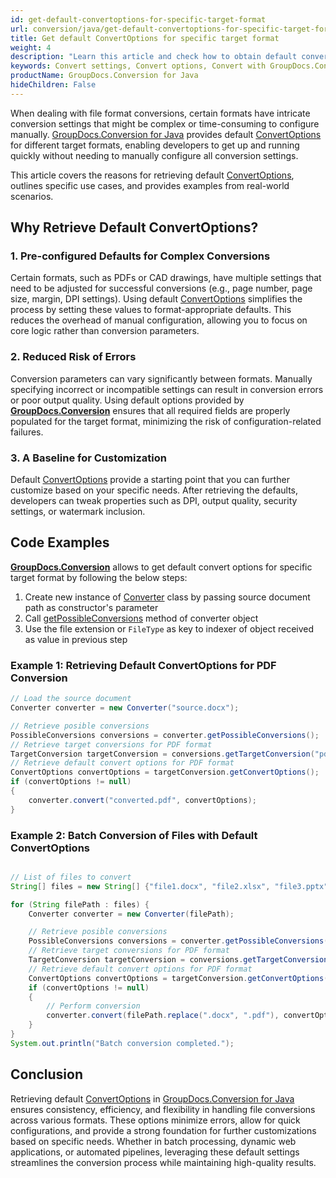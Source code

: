 ```yaml
---
id: get-default-convertoptions-for-specific-target-format
url: conversion/java/get-default-convertoptions-for-specific-target-format
title: Get default ConvertOptions for specific target format
weight: 4
description: "Learn this article and check how to obtain default convert options for specific conversion format with GroupDocs.Conversion for Java API. "
keywords: Convert settings, Convert options, Convert with GroupDocs.Conversion
productName: GroupDocs.Conversion for Java
hideChildren: False
---
```



When dealing with file format conversions, certain formats have intricate conversion settings that might be complex or time-consuming to configure manually. [GroupDocs.Conversion for Java](https://products.groupdocs.com/conversion/java) provides default [ConvertOptions](https://reference.groupdocs.com/conversion/java/com.groupdocs.conversion.options.convert/convertoptions/) for different target formats, enabling developers to get up and running quickly without needing to manually configure all conversion settings.

This article covers the reasons for retrieving default [ConvertOptions](https://reference.groupdocs.com/conversion/java/com.groupdocs.conversion.options.convert/convertoptions/), outlines specific use cases, and provides examples from real-world scenarios.

## Why Retrieve Default ConvertOptions?

### 1. Pre-configured Defaults for Complex Conversions
Certain formats, such as PDFs or CAD drawings, have multiple settings that need to be adjusted for successful conversions (e.g., page number, page size, margin, DPI settings). Using default [ConvertOptions](https://reference.groupdocs.com/conversion/java/com.groupdocs.conversion.options.convert/convertoptions/) simplifies the process by setting these values to format-appropriate defaults. This reduces the overhead of manual configuration, allowing you to focus on core logic rather than conversion parameters.

### 2. Reduced Risk of Errors
Conversion parameters can vary significantly between formats. Manually specifying incorrect or incompatible settings can result in conversion errors or poor output quality. Using default options provided by [**GroupDocs.Conversion**](https://products.groupdocs.com/conversion/java) ensures that all required fields are properly populated for the target format, minimizing the risk of configuration-related failures.

### 3. A Baseline for Customization
Default [ConvertOptions](https://reference.groupdocs.com/conversion/java/com.groupdocs.conversion.options.convert/convertoptions/) provide a starting point that you can further customize based on your specific needs. After retrieving the defaults, developers can tweak properties such as DPI, output quality, security settings, or watermark inclusion.

## Code Examples

[**GroupDocs.Conversion**](https://products.groupdocs.com/conversion/java) allows to get default convert options for specific target format by following the below steps:

1.   Create new instance of [Converter](https://reference.groupdocs.com/conversion/java/com.groupdocs.conversion/converter/) class by passing source document path as constructor's parameter
2.   Call [getPossibleConversions](https://reference.groupdocs.com/conversion/java/com.groupdocs.conversion/converter/#getPossibleConversions--) method of converter object
3.   Use the file extension or `FileType` as key to indexer of object received as value in previous step  

### Example 1: Retrieving Default ConvertOptions for PDF Conversion

```java
// Load the source document
Converter converter = new Converter("source.docx");

// Retrieve posible conversions
PossibleConversions conversions = converter.getPossibleConversions();
// Retrieve target conversions for PDF format
TargetConversion targetConversion = conversions.getTargetConversion("pdf");
// Retrieve default convert options for PDF format
ConvertOptions convertOptions = targetConversion.getConvertOptions();
if (convertOptions != null)
{
    converter.convert("converted.pdf", convertOptions);
}

```

### Example 2: Batch Conversion of Files with Default ConvertOptions

```java

// List of files to convert
String[] files = new String[] {"file1.docx", "file2.xlsx", "file3.pptx"};

for (String filePath : files) {
    Converter converter = new Converter(filePath);

    // Retrieve posible conversions
    PossibleConversions conversions = converter.getPossibleConversions();
    // Retrieve target conversions for PDF format
    TargetConversion targetConversion = conversions.getTargetConversion("pdf");
    // Retrieve default convert options for PDF format
    ConvertOptions convertOptions = targetConversion.getConvertOptions();
    if (convertOptions != null)
    {
        // Perform conversion
        converter.convert(filePath.replace(".docx", ".pdf"), convertOptions);
    }
}
System.out.println("Batch conversion completed.");
```

## Conclusion
Retrieving default [ConvertOptions](https://reference.groupdocs.com/conversion/java/com.groupdocs.conversion.options.convert/convertoptions/) in [GroupDocs.Conversion for Java](https://products.groupdocs.com/conversion/java) ensures consistency, efficiency, and flexibility in handling file conversions across various formats. These options minimize errors, allow for quick configurations, and provide a strong foundation for further customizations based on specific needs. Whether in batch processing, dynamic web applications, or automated pipelines, leveraging these default settings streamlines the conversion process while maintaining high-quality results.